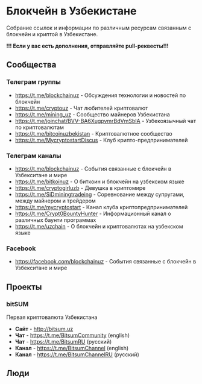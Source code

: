 # Блокчейн в Узбекистане

Собрание ссылок и информации по различным ресурсам связанным с блокчейн и криптой в Узбекистане.

**!!! Если у вас есть дополнения, отправляйте pull-реквесты!!!**

## Сообщества

### Телеграм группы

* https://t.me/blockchainuz - Обсуждения технологии и новостей по блокчейн
* https://t.me/cryptouz - Чат любителей криптовалют
* https://t.me/mining_uz - Сообщество майнеров Узбекистана
* https://t.me/joinchat/BVV-BA6XugpvmrBdVmSbIA - Узбекоязычный чат по криптовалютам
* https://t.me/bitcoinuzbekistan - Криптовалютное сообщество
* https://t.me/MycryptostartDiscus - Клуб крипто-предпринимателей

### Телеграм каналы

* https://t.me/blockchainuz - События связанные с блокчейн в Узбекситане и мире
* https://t.me/bitkoinuz - О биткоин и блокчейн на узбекском языке
* https://t.me/cryptogirluzb - Девушка в криптомире
* https://t.me/SiDminingtradeing - Соревнование между супругами, между майнером и трейдером
* https://t.me/mycryptostart - Канал клуба криптопредпринимателей 
* https://t.me/Crypt0BountyHunter - Информационный канал о различных баунти программах
* https://t.me/uzchain - О блокчейн и криптовалютах на узбекском языке


### Facebook

* https://facebook.com/blockchainuz - События связанные с блокчейн в Узбекситане и мире

## Проекты

### bitSUM
Первая криптовалюта Узбекистана
* **Сайт** - http://bitsum.uz
* **Чат** - https://t.me/BitsumCommunity (english)
* **Чат** - https://t.me/BitsumRU (русский)
* **Канал** - https://t.me/BitsumChannel (english)
* **Канал** - https://t.me/BitsumChannelRU (русский)

## Люди

